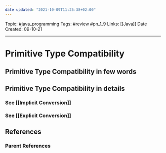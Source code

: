 ```yaml
---
date updated: "2021-10-09T11:25:38+02:00"
---
```


Topic: #java_programming
Tags: #review #pn_1_9
Links: [[Java]]
Date Created: 09-10-21

---

# Primitive Type Compatibility

## Primitive Type Compatibility in few words

## Primitive Type Compatibility in details

### See [[Implicit Conversion]]

### See [[Explicit Conversion]]

## References

### Parent References
